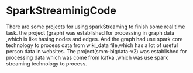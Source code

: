 # SparkStreaminigCode
There are some projects for using sparkStreaming to finish some real time task.
the project (graph) was established for processing in graph data ,which is like hasing nodes and edges.
And the graph had use spark core technology to process data from wiki_data file,which has a lot of useful person data
in websites.
The project(smm-bigdata-v2) was established for processing data which was come from kafka ,which was use spark streaming technology to process.
